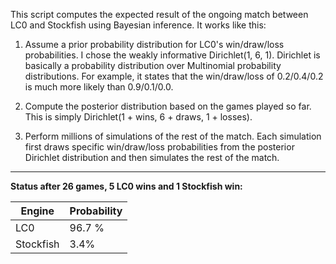 This script computes the expected result of the ongoing match between LC0 and Stockfish using Bayesian inference. It works like this:

1. Assume a prior probability distribution for LC0's win/draw/loss probabilities. I chose the weakly informative Dirichlet(1, 6, 1). Dirichlet is basically a probability distribution over Multinomial probability distributions. For example, it states that the win/draw/loss of 0.2/0.4/0.2 is much more likely than 0.9/0.1/0.0. 

2. Compute the posterior distribution based on the games played so far. This is simply Dirichlet(1 + wins, 6 + draws, 1 + losses).

3. Perform millions of simulations of the rest of the match. Each simulation first draws specific win/draw/loss probabilities from the posterior Dirichlet distribution and then simulates the rest of the match.

---

**Status after 26 games, 5 LC0 wins and 1 Stockfish win:**

|Engine|Probability|
|---|---|
| LC0 | 96.7  % |
| Stockfish | 3.4% |
